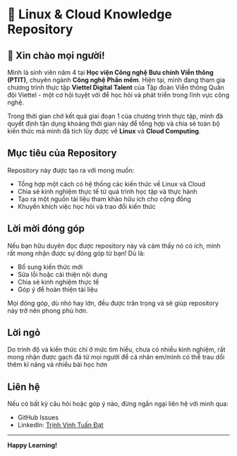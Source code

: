 # 🚀 Linux & Cloud Knowledge Repository

## 👋 Xin chào mọi người!

Mình là sinh viên năm 4 tại **Học viện Công nghệ Bưu chính Viễn thông (PTIT)**, chuyên ngành **Công nghệ Phần mềm**. Hiện tại, mình đang tham gia chương trình thực tập **Viettel Digital Talent** của Tập đoàn Viễn thông Quân đội Viettel - một cơ hội tuyệt vời để học hỏi và phát triển trong lĩnh vực công nghệ.

Trong thời gian chờ kết quả giai đoạn 1 của chương trình thực tập, mình đã quyết định tận dụng khoảng thời gian này để tổng hợp và chia sẻ toàn bộ kiến thức mà mình đã tích lũy được về **Linux** và **Cloud Computing**.

##  Mục tiêu của Repository

Repository này được tạo ra với mong muốn:
-  Tổng hợp một cách có hệ thống các kiến thức về Linux và Cloud
-  Chia sẻ kinh nghiệm thực tế từ quá trình học tập và thực hành
-  Tạo ra một nguồn tài liệu tham khảo hữu ích cho cộng đồng
-  Khuyến khích việc học hỏi và trao đổi kiến thức

##  Lời mời đóng góp

Nếu bạn hữu duyên đọc được repository này và cảm thấy nó có ích, mình rất mong nhận được sự đóng góp từ bạn! Dù là:
-  Bổ sung kiến thức mới
-  Sửa lỗi hoặc cải thiện nội dung
-  Chia sẻ kinh nghiệm thực tế
-  Góp ý để hoàn thiện tài liệu

Mọi đóng góp, dù nhỏ hay lớn, đều được trân trọng và sẽ giúp repository này trở nên phong phú hơn.

## Lời ngỏ

Do trình độ và kiến thức chỉ ở mức tìm hiểu, chưa có nhiều kinh nghiệm, rất mong nhận được gạch đá từ mọi người để cá nhân em/mình có thể trau dồi thêm kĩ năng và nhiều bài học hơn

##  Liên hệ

Nếu có bất kỳ câu hỏi hoặc góp ý nào, đừng ngần ngại liên hệ với mình qua:
- GitHub Issues
- LinkedIn: [Trịnh Vinh Tuấn Đạt](https://www.linkedin.com/in/maybetuandat/)

---

**Happy Learning!**